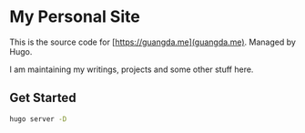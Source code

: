 # My Personal Site

This is the source code for [https://guangda.me](guangda.me). Managed by Hugo.

I am maintaining my writings, projects and some other stuff here.

## Get Started

```bash
hugo server -D
```
